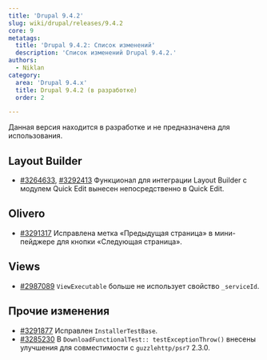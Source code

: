 ```yaml
---
title: 'Drupal 9.4.2'
slug: wiki/drupal/releases/9.4.2
core: 9
metatags:
  title: 'Drupal 9.4.2: Список изменений'
  description: 'Список изменений Drupal 9.4.2.'
authors:
  - Niklan
category:
  area: 'Drupal 9.4.x'
  title: Drupal 9.4.2 (в разработке)
  order: 2

---
```


<Aside type="warning">

Данная версия находится в разработке и не предназначена для использования.

</Aside>

## Layout Builder

- [#3264633](https://www.drupal.org/node/3264633), [#3292413](https://www.drupal.org/node/3292413) Функционал для интеграции
  Layout Builder с модулем Quick Edit вынесен непосредственно в Quick Edit.

## Olivero

- [#3291317](https://www.drupal.org/node/3291317) Исправлена метка 
  «Предыдущая страница» в 
  мини-пейджере для кнопки «Следующая страница».

## Views

- [#2987089](https://www.drupal.org/node/2987089) `ViewExecutable` больше не 
  использует свойство `_serviceId`.

## Прочие изменения

- [#3291877](https://www.drupal.org/node/3291877) Исправлен `InstallerTestBase`.
- [#3285230](https://www.drupal.org/node/3285230)
  В `DownloadFunctionalTest:: testExceptionThrow()` внесены улучшения для
  совместимости с `guzzlehttp/psr7` 2.3.0.